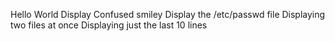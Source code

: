 Hello World
Display Confused smiley
Display the /etc/passwd file
Displaying two files at once
Displaying just the last 10 lines
